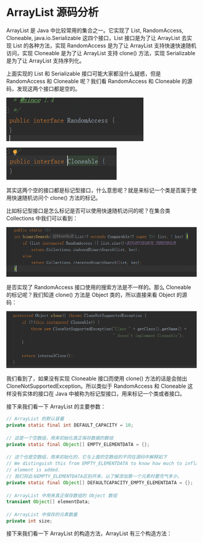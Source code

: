 # ArrayList 源码分析

  ArrayList 是 Java 中比较常用的集合之一。它实现了 List<E>, RandomAccess, Cloneable, java.io.Serializable 这四个接口，List<E> 接口是为了让 ArrayList 去实现 List 的各种方法，实现 RandomAccess 是为了让 ArrayList 支持快速快速随机访问，实现 Cloneable 是为了让 ArrayList 支持 clone() 方法，实现 Serializable 是为了让 ArrayList 支持序列化。

  上面实现的 List 和 Serializable 接口可能大家都没什么疑惑，但是 RandomAccess  和 Cloneable 呢？我们看 RandomAccess  和 Cloneable  的源码，发现这两个接口都是空的。

![arraylist_1_1](../image/arraylist_1_1.png)

![arraylist_1_2](../image/arraylist_1_2.png)

其实这两个空的接口都是标记型接口，什么意思呢？就是来标记一个类是否属于使用快速随机访问个 clone() 方法的标记。

比如标记型接口是怎么标记是否可以使用快速随机访问的呢？在集合类 Collections 中我们可以看到：

![arraylist_1_3](../image/arraylist_1_3.png)

是否实现了 RandomAccess  接口使用的搜索方法是不一样的。那么 Cloneable 的标记呢？我们知道 clone() 方法是 Object 类的，所以直接来看 Object 的源码：

![arraylist_1_4](../image/arraylist_1_4.png)

  我们看到了，如果没有实现 Cloneable 接口而使用 clone() 方法的话是会抛出 CloneNotSupportedException。所以类似于 RandomAccess 和 Cloneable 这样没有实体的接口在 Java 中被称为标记型接口，用来标记一个类或者接口。

  接下来我们看一下 ArrayList 的主要参数：

```java
// ArrayList 的默认容量
private static final int DEFAULT_CAPACITY = 10;

// 这是一个空数组，用来初始化真正保存数据的数组
private static final Object[] EMPTY_ELEMENTDATA = {};

// 这个也是空数组，用来初始化的，它与上面的空数组的不同在源码中解释如下
// We distinguish this from EMPTY_ELEMENTDATA to know how much to inflate when first 
// element is added.
// 我们将此与EMPTY_ELEMENTDATA区别开来，以了解添加第一个元素时要充气多少。
private static final Object[] DEFAULTCAPACITY_EMPTY_ELEMENTDATA = {};

// ArrayList 中用来真正保存数组的 Object 数组
transient Object[] elementData;

// ArrayList 中保存的元素数量
private int size;
```

  接下来我们看一下 ArrayList 的构造方法，ArrayList 有三个构造方法：

```java

```





